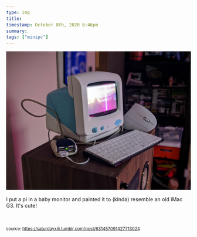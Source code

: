 ```yaml
---
type: img
title: 
timestamp: October 8th, 2020 6:46pm
summary: 
tags: ["minipc"]
---
```

<img src="../media/631457091427713024.jpg"/>
                                                                                          <div class="caption">

I put a pi in a baby monitor and painted it to (kinda) resemble an old iMac G3. It's cute!

<br/>
 
                                    
                
                
                
                
                                
<small>source: https://saturdayxiii.tumblr.com/post/631457091427713024</small>